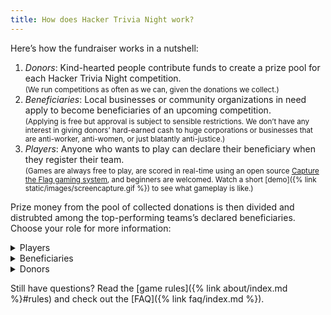 ```yaml
---
title: How does Hacker Trivia Night work?
---
```


Here&rsquo;s how the fundraiser works in a nutshell:

1. *Donors*: Kind-hearted people contribute funds to create a prize pool for each Hacker Trivia Night competition.  
    <small>(We run competitions as often as we can, given the donations we collect.)</small>
1. *Beneficiaries*: Local businesses or community organizations in need apply to become beneficiaries of an upcoming competition.  
    <small>(Applying is free but approval is subject to sensible restrictions. We don&rsquo;t have any interest in giving donors&rsquo; hard-earned cash to huge corporations or businesses that are anti-worker, anti-women, or just blatantly anti-justice.)</small>
1. *Players*: Anyone who wants to play can declare their beneficiary when they register their team.  
    <small>(Games are always free to play, are scored in real-time using an open source [Capture the Flag gaming system](https://en.wikipedia.org/wiki/Capture_the_flag#Computer_security), and beginners are welcomed. Watch a short [demo]({% link static/images/screencapture.gif %}) to see what gameplay is like.)</small>

Prize money from the pool of collected donations is then divided and distrubted among the top-performing teams&rsquo;s declared beneficiaries. Choose your role for more information:

<details markdown="1">
<summary><span>Players</span></summary>

Beginners (&ldquo;newbies&rdquo;) are welcome and encouraged to play! You can&rsquo;t be l33t if you don&rsquo;t try! If you&rsquo;re looking to level up your hacking skills, visit [TechLearningCollective.com](https://techlearningcollective.com/) to learn how you can participate in our next computer security training workshop.

Here&rsquo;s how to win money for your chosen beneficiary:

1. [Register](https://ctf.techlearningcollective.com/index.php?page=registration) on our game website:
    * Enter your name and an email address to identify yourself.
    * Form a team with others by entering additional names and email addresses when you register.  
        <small>(You can play by yourself making a team of one player.)</small>
    * Choose a team name, password, and emblem.  
        <small>(Give your team password to your teammates. Your teammates can then join you by logging in using the team name and the team password.)</small>
1. [Declare a beneficiary]({% link faq/index.md %}#how-do-i-choose-who-my-winnings-will-go-to) when you register so that your earnings are donated to the group you want to support:
    * To declare a beneficiary, include one &ldquo;player&rdquo; account bearing your beneficiary&rsquo;s name and email address. *Double-check your spelling!*  
        <small>(You can declare more than one beneficiary, in which case your portion of any winnings will be evenly split among the beneficiaries you declared.)</small>
1. Earn points by working with your teammates to find answers to the &ldquo;hacker trivia&rdquo; questions and solutions to the challenge puzzles:
    * Consider setting up a private chat room or video conference with your teammates ahead of time so that you can collaborate more effectively and earn more points faster.  
        <small>We recommend [Jitsi Meet](https://meet.jit.si/) (or any of these [additional Jitsi Meet instances](https://framatalk.org/accueil/en/info/)).</small>
1. Compete against the other teams to score more points faster than they do before the game clock counts down to zero.
    * You can sometimes earn bonus points simply by being the first team to solve a particular challenge.
    * Harder challenges are worth more points, but don&rsquo;t let another team overtake you simply by solving many easier challenges as you grind away on a difficult task! 
    * You can pay for hints with points you&rsquo;ve earned from solving previous challenges, but be mindful not to pay for more hints than you can afford!
1. You win if your team has the most points when the game clock hits zero.
    * Winning teams earn their declared beneficiaries prizes in the form of cash donations.
    * In the case of a tied score, the team with the most correct answers wins.  
    <small>(If multiple teams are still tied, the team who answered those questions correctly the fastest will be declared the winner.)</small>

Ready to hack for great justice?

{:style="text-align: center"}
[⚑ Click here to play ⚑](https://ctf.techlearningcollective.com/){:.button}

</details><!-- Players -->

<details markdown="1">
<summary><span>Beneficiaries</span></summary>

A beneficiary is any local business, non-profit group, or other organization who registers with us ahead of the game and is eligible to receive cash donations if their team(s) score highest in the game.

We require beneficiaries to register in order to ensure that donated funds go to those for whom the support is intended.

Hacker Trivia Night competitions are typically themed. For example, we may run a game &ldquo;to support food service workers,&rdquo; which means the selected beneficiaries will be organizations or local businesses in the food service sector.

You can apply to become a Hacker Trivia Night beneficiary at any time, regardless of the current game&rsquo;s theme.

When the game is over, if any teams competing on your behalf have won, we will send you a percentage of the total donated prize pool. The exact amount depends on the donations received from donors and the results of the game, of course.
</details><!-- Beneficiaries  -->

<details markdown="1">
<summary><span>Donors</span></summary>

Good samaritans such as yourself, your friends, your neighbors, and others donate to create a prize pool that will go to support the beneficiaries.

We use well-known crowdfunding platforms like GoFundMe to keep donors updated and to help manage funds in a trusted, transparent manner.
</details><!-- Donors -->

Still have questions? Read the [game rules]({% link about/index.md %}#rules) and check out the [FAQ]({% link faq/index.md %}).
